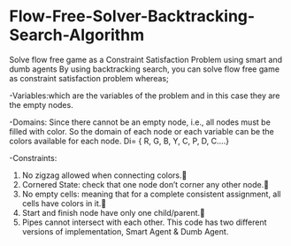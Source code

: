 # Flow-Free-Solver-Backtracking-Search-Algorithm
Solve flow free game as a Constraint Satisfaction Problem using smart and dumb agents
By using backtracking search, you can solve flow free game as constraint satisfaction problem whereas;

-Variables:which are the variables of the problem and in this case they are the empty nodes.

-Domains: Since there cannot be an empty node, i.e., all nodes
must be filled with color. So the domain of each
node or each variable can be the colors available for
each node.
Di= { R, G, B, Y, C, P, D, C….}

-Constraints: 
1. No zigzag allowed when connecting colors.
2. Cornered State: check that one node don’t corner any other node.
3. No empty cells: meaning that for a complete consistent assignment, all cells have colors in it.
4. Start and finish node have only one child/parent.
5. Pipes cannot intersect with each other.
This code has two different versions of implementation, Smart Agent & Dumb Agent.



